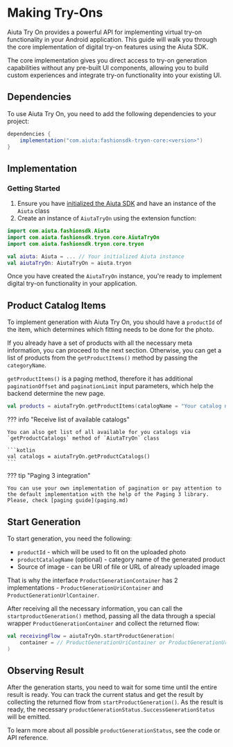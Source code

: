 # Making Try-Ons

Aiuta Try On provides a powerful API for implementing virtual try-on functionality in your Android application. This guide will walk you through the core implementation of digital try-on features using the Aiuta SDK.

The core implementation gives you direct access to try-on generation capabilities without any pre-built UI components, allowing you to build custom experiences and integrate try-on functionality into your existing UI.


## Dependencies

To use Aiuta Try On, you need to add the following dependencies to your project:

```gradle
dependencies {
    implementation("com.aiuta:fashionsdk-tryon-core:<version>")
}
```

## Implementation

### Getting Started

1. Ensure you have [initialized the Aiuta SDK](../../setup/installation.md) and have an instance of the `Aiuta` class
2. Create an instance of `AiutaTryOn` using the extension function:

```kotlin
import com.aiuta.fashionsdk.Aiuta
import com.aiuta.fashionsdk.tryon.core.AiutaTryOn
import com.aiuta.fashionsdk.tryon.core.tryon

val aiuta: Aiuta = ... // Your initialized Aiuta instance
val aiutaTryOn: AiutaTryOn = aiuta.tryon
```

Once you have created the `AiutaTryOn` instance, you're ready to implement digital try-on functionality in your application.


## Product Catalog Items

To implement generation with Aiuta Try On, you should have a `productId` of the item, which determines which fitting needs to be done for the photo.

If you already have a set of products with all the necessary meta information, you can proceed to the next section. Otherwise, you can get a list of products from the `getProductItems()` method by passing the `categoryName`.

`getProductItems()` is a paging method, therefore it has additional `paginationOffset` and `paginationLimit` input parameters, which help the backend determine the new page.

```kotlin
val products = aiutaTryOn.getProductItems(catalogName = "Your catalog name")
```

??? info "Receive list of available catalogs"

    You can also get list of all available for you catalogs via `getProductCatalogs` method of `AiutaTryOn` class

    ```kotlin
    val catalogs = aiutaTryOn.getProductCatalogs()
    ```

??? tip "Paging 3 integration"
    
    You can use your own implementation of pagination or pay attention to the default implementation with the help of the Paging 3 library. Please, check [paging guide](paging.md)

## Start Generation

To start generation, you need the following:

* `productId` - which will be used to fit on the uploaded photo
* `productCatalogName` (optional) - category name of the generated product
* Source of image - can be URI of file or URL of already uploaded image

That is why the interface `ProductGenerationContainer` has 2 implementations - `ProductGenerationUriContainer` and `ProductGenerationUrlContainer`.

After receiving all the necessary information, you can call the `startproductGeneration()` method, passing all the data through a special wrapper `ProductGenerationContainer` and collect the returned flow:

```kotlin
val receivingFlow = aiutaTryOn.startProductGeneration(
    container = // ProductGenerationUriContainer or ProductGenerationUrlContainer
)
```

## Observing Result

After the generation starts, you need to wait for some time until the entire result is ready. You can track the current status and get the result by collecting the returned flow from `startProductGeneration()`. As the result is ready, the necessary `productGenerationStatus.SuccessGenerationStatus` will be emitted.

To learn more about all possible `productGenerationStatus`, see the code or API reference.


